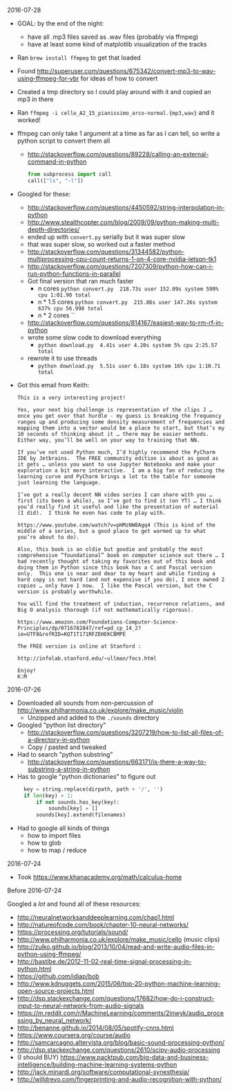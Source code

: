 2016-07-28

- GOAL: by the end of the night:
  - have all .mp3 files saved as .wav files (probably via ffmpeg)
  - have at least some kind of matplotlib visualization of the tracks
- Ran `brew install ffmpeg` to get that loaded
- Found http://superuser.com/questions/675342/convert-mp3-to-wav-using-ffmpeg-for-vbr for ideas of how to convert
- Created a tmp directory so I could play around with it and copied an mp3 in there
- Ran `ffmpeg -i cello_A2_15_pianissimo_arco-normal.{mp3,wav}` and it worked!
- ffmpeg can only take 1 argument at a time as far as I can tell, so write a python script to convert them all
  - http://stackoverflow.com/questions/89228/calling-an-external-command-in-python
    ```python
    from subprocess import call
    call(["ls", "-l"])
    ```
- Googled for these:
  - http://stackoverflow.com/questions/4450592/string-interpolation-in-python
  - http://www.stealthcopter.com/blog/2009/09/python-making-multi-depth-directories/
  - ended up with `convert.py` serially but it was super slow
  - that was super slow, so worked out a faster method
  - http://stackoverflow.com/questions/31344582/python-multiprocessing-cpu-count-returns-1-on-4-core-nvidia-jetson-tk1
  - http://stackoverflow.com/questions/7207309/python-how-can-i-run-python-functions-in-parallel
  - Got final version that ran much faster
    - n cores `python convert.py  218.73s user 152.09s system 599% cpu 1:01.90 total`
    - n * 1.5 cores `python convert.py  215.86s user 147.26s system 637% cpu 56.998 total`
    - n * 2 cores ``
  - http://stackoverflow.com/questions/814167/easiest-way-to-rm-rf-in-python
  - wrote some slow code to download everything
    - `python download.py  4.41s user 4.20s system 5% cpu 2:25.57 total`
  - rewrote it to use threads
    - `python download.py  5.51s user 6.18s system 16% cpu 1:10.71 total`

- Got this email from Keith:
  ```
  This is a very interesting project!

  Yes, your next big challenge is representation of the clips J … once you get over that hurdle - my guess is breaking the frequency ranges up and producing some density measurement of frequencies and mapping them into a vector would be a place to start, but that’s my 10 seconds of thinking about it … there may be easier methods.   Either way, you’ll be well on your way to training that NN.

  If you’ve not used Python much, I’d highly recommend the PyCharm IDE by Jetbrains.  The FREE community edition is about as good as it gets … unless you want to use Jupyter Notebooks and make your exploration a bit more interactive.  I am a big fan of reducing the learning curve and PyCharm brings a lot to the table for someone just learning the language.

  I’ve got a really decent NN video series I can share with you … first (its been a while), so I’ve got to find it (on YT) … I think you’d really find it useful and like the presentation of material (I did).  I think he even has code to play with.

  https://www.youtube.com/watch?v=pHMzNW8Agq4 (This is kind of the middle of a series, but a good place to get warmed up to what you’re about to do).

  Also, this book is an oldie but goodie and probably the most comprehensive “foundational” book on computer science out there … I had recently thought of taking my favorites out of this book and doing them in Python since this book has a C and Pascal version only.  This one is near and dear to my heart and while finding a hard copy is not hard (and not expensive if you do), I once owned 2 copies … only have 1 now.  I like the Pascal version, but the C version is probably worthwhile.

  You will find the treatment of induction, recurrence relations, and Big O analysis thorough (if not mathematically rigorous).

  https://www.amazon.com/Foundations-Computer-Science-Principles/dp/0716782847/ref=pd_cp_14_2?ie=UTF8&refRID=KQT1T171RFZEHEKCBMPE

  The FREE version is online at Stanford :

  http://infolab.stanford.edu/~ullman/focs.html

  Enjoy!
  K:M
  ```

2016-07-26

- Downloaded all sounds from non-percussion of http://www.philharmonia.co.uk/explore/make_music/violin
  - Unzipped and added to the `./sounds` directory
- Googled "python list directory"
  - http://stackoverflow.com/questions/3207219/how-to-list-all-files-of-a-directory-in-python
  - Copy / pasted and tweaked
- Had to search "python substring"
  - http://stackoverflow.com/questions/663171/is-there-a-way-to-substring-a-string-in-python
- Has to google "python dictionaries" to figure out
  ```python
    key = string.replace(dirpath, path + '/', '')
    if len(key) > 1:
        if not sounds.has_key(key):
            sounds[key] = []
        sounds[key].extend(filenames)
  ```
- Had to google all kinds of things
  - how to import files
  - how to glob
  - how to map / reduce

2016-07-24

- Took https://www.khanacademy.org/math/calculus-home

Before 2016-07-24

Googled a _lot_ and found all of these resources:

- http://neuralnetworksanddeeplearning.com/chap1.html
- http://natureofcode.com/book/chapter-10-neural-networks/
- https://processing.org/tutorials/sound/
- http://www.philharmonia.co.uk/explore/make_music/cello (music clips)
- http://zulko.github.io/blog/2013/10/04/read-and-write-audio-files-in-python-using-ffmpeg/
- http://bastibe.de/2012-11-02-real-time-signal-processing-in-python.html
- https://github.com/idiap/bob
- http://www.kdnuggets.com/2015/06/top-20-python-machine-learning-open-source-projects.html
- http://dsp.stackexchange.com/questions/17682/how-do-i-construct-input-to-neural-network-from-audio-signals
- https://m.reddit.com/r/MachineLearning/comments/2inwyk/audio_processing_by_neural_network/
- http://benanne.github.io/2014/08/05/spotify-cnns.html
- https://www.coursera.org/course/audio
- http://samcarcagno.altervista.org/blog/basic-sound-processing-python/
- http://dsp.stackexchange.com/questions/2610/scipy-audio-processing
- (I should BUY) https://www.packtpub.com/big-data-and-business-intelligence/building-machine-learning-systems-python
- http://jack.minardi.org/software/computational-synesthesia/
- http://willdrevo.com/fingerprinting-and-audio-recognition-with-python/
